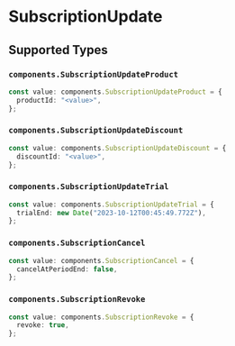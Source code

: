 # SubscriptionUpdate


## Supported Types

### `components.SubscriptionUpdateProduct`

```typescript
const value: components.SubscriptionUpdateProduct = {
  productId: "<value>",
};
```

### `components.SubscriptionUpdateDiscount`

```typescript
const value: components.SubscriptionUpdateDiscount = {
  discountId: "<value>",
};
```

### `components.SubscriptionUpdateTrial`

```typescript
const value: components.SubscriptionUpdateTrial = {
  trialEnd: new Date("2023-10-12T00:45:49.772Z"),
};
```

### `components.SubscriptionCancel`

```typescript
const value: components.SubscriptionCancel = {
  cancelAtPeriodEnd: false,
};
```

### `components.SubscriptionRevoke`

```typescript
const value: components.SubscriptionRevoke = {
  revoke: true,
};
```

